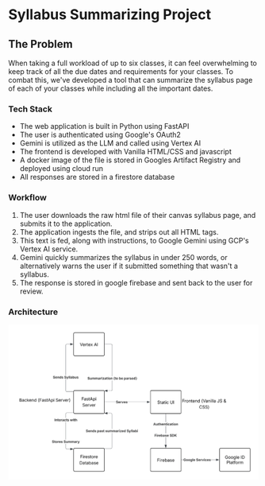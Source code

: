 # Syllabus Summarizing Project

## The Problem

When taking a full workload of up to six classes, it can feel overwhelming to keep track of all the due dates and requirements for your classes. To combat this, we've developed a tool that can summarize the syllabus page of each of your classes while including all the important dates.

### Tech Stack

- The web application is built in Python using FastAPI
- The user is authenticated using Google's OAuth2
- Gemini is utilized as the LLM and called using Vertex AI
- The frontend is developed with Vanilla HTML/CSS and javascript
- A docker image of the file is stored in Googles Artifact Registry and deployed using cloud run
- All responses are stored in a firestore database

### Workflow

1. The user downloads the raw html file of their canvas syllabus page, and submits it to the application.
2. The application ingests the file, and strips out all HTML tags.
3. This text is fed, along with instructions, to Google Gemini using GCP's Vertex AI service.
4. Gemini quickly summarizes the syllabus in under 250 words, or alternatively warns the user if it submitted something that wasn't a syllabus.
5. The response is stored in google firebase and sent back to the user for review.

### Architecture

![Architecture Diagram](architecture.png)
